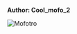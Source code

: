 <b>Author: Cool_mofo_2</b><br>

![Mofotro](https://github.com/yuankong666/Ultimate-RAT-Collection/assets/128066597/91d02afe-a7df-406e-b816-d7d8d8a4d52c)
